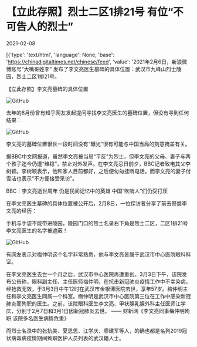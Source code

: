 # 【立此存照】烈士二区1排21号 有位“不可告人的烈士”

2021-02-08

[{'type': 'text/html', 'language': None, 'base': 'https://chinadigitaltimes.net/chinese/feed', 'value': '2021年2月6日，新浪微博账号“大嘴哥姓李” 发布了李文亮医生墓碑的具体位置：武汉市九峰山烈士陵园，烈士二区1排21号。



【立此存照】李文亮墓碑的具体位置



![GitHub](https://chinadigitaltimes.net/chinese/files/2021/02/%E6%9D%8E%E6%96%87%E4%BA%AE%E5%A2%93%E7%A2%91.jpg)

去年的8月份曾有知乎网友发起提问寻找李文亮医生的墓碑位置，但没有寻到任何结果：

![GitHub](https://chinadigitaltimes.net/chinese/files/2021/02/image-1612779522373.png)

李文亮的墓碑位置很长一段时间没有“曝光”很有可能与中国当局的刻意掩盖有关。



据BBC中文网报道，虽然李文亮被当局“平反”为烈士，但李文亮的父母、妻子与两个孩子迄今仍遭“维稳”，禁止对外发声。在李文亮忌日前夕，BBC记者致电其父李树颖。李树颖表示，他和家人目前都好，之后便匆匆挂断电话。而李文亮的妻子付雪洁也表示“不方便接受采访”。





BBC｜李文亮逝世周年 仍是民间记忆中的英雄 中国“吹哨人”们仍受打压



在李文亮医生墓碑的具体位置被公开后，2月8日，一位探访者分享了前去祭奠李文亮的经历：



手机与手袋不能带进陵园，陵园门口的烈士名录右下角是烈士二区，二区1排21号李文亮医生的名字被遮蔽！



![GitHub](https://chinadigitaltimes.net/chinese/files/2021/02/image-1612779996941.png)

有网友表示对梅仲明这个名字非常熟悉，他与李文亮皆属于武汉市中心医院眼科科室。



在李文亮医生去世一个月之后，武汉市中心医院再遭重创。3月3日下午，该院发布公告称，眼科副主任、主任医师梅仲明，在抗击新冠肺炎疫情工作中不幸染病，经抢救无效，于3月3日中午12时在武汉市金银潭医院去世，享年57岁。梅仲明主任和李文亮医生同属一个科室。梅仲明是武汉市中心医院第三位在工作中感染新冠肺炎而殉职的医生。之前，该院眼科医生李文亮、甲状腺乳腺外科主任医师江学庆，分别于2月7日和3月1日因新冠肺炎去世。 —— 财新网《李文亮同事梅仲明殉职 该院多名医生病情危重》



而烈士名录中的张抗美、夏思思、江学庆、廖建军等人，的确也都是名列2019冠状病毒病疫情期间殉职医护人员列表的武汉籍人士。

